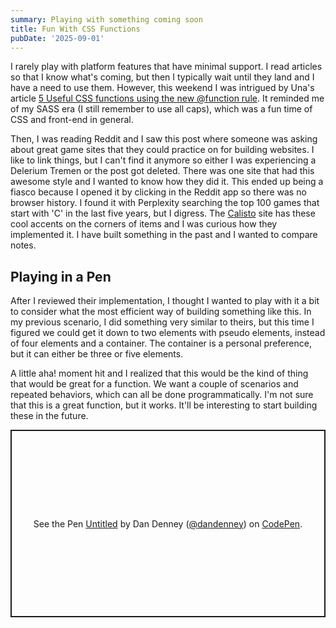 ```yaml
---
summary: Playing with something coming soon 
title: Fun With CSS Functions
pubDate: '2025-09-01'
---
```


I rarely play with platform features that have minimal support. I read articles so that I know what's coming, but then I typically wait until they land and I have a need to use them. However, this weekend I was intrigued by Una's article [5 Useful CSS functions using the new @function rule](https://una.im/5-css-functions). It reminded me of my SASS era (I still remember to use all caps), which was a fun time of CSS and front-end in general. 

Then, I was reading Reddit and I saw this post where someone was asking about great game sites that they could practice on for building websites. I like to link things, but I can't find it anymore so either I was experiencing a Delerium Tremen or the post got deleted. There was one site that had this awesome style and I wanted to know how they did it. This ended up being a fiasco because I opened it by clicking in the Reddit app so there was no browser history. I found it with Perplexity searching the top 100 games that start with 'C' in the last five years, but I digress. The [Calisto](https://callisto.sds.com/en-us) site has these cool accents on the corners of items and I was curious how they implemented it. I have built something in the past and I wanted to compare notes. 

## Playing in a Pen

After I reviewed their implementation, I thought I wanted to play with it a bit to consider what the most efficient way of building something like this. In my previous scenario, I did something very similar to theirs, but this time I figured we could get it down to two elements with pseudo elements, instead of four elements and a container. The container is a personal preference, but it can either be three or five elements. 

A little aha! moment hit and I realized that this would be the kind of thing that would be great for a function. We want a couple of scenarios and repeated behaviors, which can all be done programmatically. I'm not sure that this is a great function, but it works. It'll be interesting to start building these in the future.

<div class="full-to-half-bleed mt-8">

<p class="codepen" data-height="300" data-default-tab="html,result" data-slug-hash="YPyJbYd" data-pen-title="Untitled" data-user="dandenney" style="height: 300px; box-sizing: border-box; display: flex; align-items: center; justify-content: center; border: 2px solid; margin: 1em 0; padding: 1em;">
  <span>See the Pen <a href="https://codepen.io/dandenney/pen/YPyJbYd">
  Untitled</a> by Dan Denney (<a href="https://codepen.io/dandenney">@dandenney</a>)
  on <a href="https://codepen.io">CodePen</a>.</span>
</p>
<script async src="https://public.codepenassets.com/embed/index.js"></script>

</div>